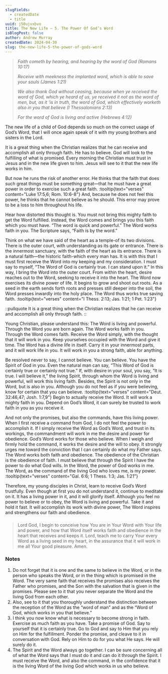 ```yaml
---
slugFields:
  - createdDate
  - title
uuid: j50ujvxbvo
title: The New Life – 5. The Power Of God’s Word
isBlogPost: false
author: Andrew Murray
createdDate: 2024-04-30
slug: the-new-life-5-the-power-of-gods-word
---
```

> *Faith cometh by hearing, and hearing by the word of God (Romans 10:17)*
>
> *Receive with meekness the implanted word, which is able to save your souls (James 1:21)*
>
> *We also thank God without ceasing, because when ye received the word of God, which ye heard of us, ye received it not as the word of men, but, as it ‘is in truth, the word of God, which effectively worketh also in you that believe (I Thessalonians 2:13)*
>
> *For the word of God is living and active (Hebrews 4:12)*

The new life of a child of God depends so much on the correct usage of God’s Word, that I will once again speak of it with my young brothers and sisters in the Lord.

It is a great thing when the Christian realizes that he can receive and accomplish all only through faith. He has to believe. God will look to the fulfilling of what is promised. Every morning the Christian must trust in Jesus and in the new life given to him. Jesus will see to it that the new life works in him.

But now he runs the risk of another error. He thinks that the faith that does such great things must be something great—that he must have a great power in order to exercise such a great faith. :tooltip{text="verses" content="Luke 17:5,6; Rom. 10:6-8"} And, because he does not feel this power, he thinks that he cannot believe as he should. This error may prove to be a loss to him throughout his life.

Hear how distorted this thought is. You must not bring this mighty faith to get the Word fulfilled. Instead, the Word comes and brings you this faith which you must have. “The word is quick and powerful.” The Word works faith in you. The Scripture says, “Faith is by the word.”

Think on what we have said of the heart as a temple-of its two divisions. There is the outer court, with understanding as its gate or entrance. There is the innermost sanctuary, with the faith of the heart as its entrance. There is a natural faith—the historic faith-which every man has. It is with this that I must first receive the Word into my keeping and my consideration. I must say to myself, “The Word of God is certainly true. I can stand upon it.” In this way, I bring the Word into the outer court. From within the heart, desire reaches out to the Word, seeking to receive it into the heart. The Word now exercises its divine power of life. It begins to grow and shoot out roots. As a seed in the earth sends forth roots and presses still deeper into the soil, the Word presses inwardly into the holy place. The Word thus works true saving faith. :tooltip{text="verses" content="I Thess. 2:13; Jas. 1:21; 1 Pet. 1:23"}

::pullquote
It is a great thing when the Christian realizes that he can receive and accomplish all only through faith.
::

Young Christian, please understand this: The Word is living and powerful. Through the Word you are born again. The Word works faith in you. Through the Word comes faith. Receive the Word simply, with the thought that it will work in you. Keep yourselves occupied with the Word and give it time. The Word has a divine life in itself. Carry it in your innermost parts, and it will work life in you. It will work in you a strong faith, able for anything.

Be resolved never to say, I cannot believe. You can believe. You have the Spirit of God in you. Even the natural man can say, “This Word of God is certainly true or certainly not true.” If, with desire in your soul, you say, “It is true. I will believe it,” the living Spirit, through whom the Word is living and powerful, will work this living faith. Besides, the Spirit is not only in the Word, but is also in you. Although you do not feel as if you were believing, know for certain that you can believe. :tooltip{text="verses" content="Deut. 32:46,47; Josh. 1:7,9"} Begin to actually receive the Word. It will work a mighty faith in you. Depend on God’s Word, it can surely be trusted to work faith in you as you receive it.

And not only the promises, but also the commands, have this living power. When I first receive a command from God, I do not feel the power to accomplish it. If I simply receive the Word as God’s Word, and trust in its workings, the commandment will work in me the desire and power for obedience. God’s Word works for those who believe. When I weigh and firmly hold the command, it works the desire and the will to obey. It strongly urges me toward the conviction that I can certainly do what my Father says. The Word works both faith and obedience. The obedience of the Christian is the obedience of faith. I must believe that through the Spirit I have the power to do what God wills. In the Word, the power of God works in me. The Word, as the command of the living God who loves me, is my power. :tooltip{text="verses" content="Gal. 6:6; 1 Thess. 1:3; Jas. 1:21"}

Therefore, my young disciples in Christ, learn to receive God’s Word trustfully. Even though at first you do not understand it, continue to meditate on it. It has a living power in it, and it will glorify itself. Although you feel no power to believe or to obey, the Word is living and powerful. Take it and hold it fast. It will accomplish its work with divine power, The Word inspires and strengthens our faith and obedience.

###  

> Lord God, I begin to conceive how You are in Your Word with Your life and power, and how that Word itself works faith and obedience in the heart that receives and keeps it. Lord, teach me to carry Your every Word as a living seed in my heart, in the assurance that it will work in me all Your good pleasure. Amen.

###  

### Notes

1. Do not forget that it is one and the same to believe in the Word, or in the person who speaks the Word, or in the thing which is promised in the Word. The very same faith that receives the promises also receives the Father who promises, and the Son with the salvation that is given in the promises. Please see to it that you never separate the Word and the living God from each other.
2. Also, see to it that you thoroughly understand the distinction between the reception of the Word as the “word of man” and as the “Word of God, which works in you that believe.”
3. I think you now know what is necessary to become strong in faith. Exercise as much faith as you have. Take a promise of God. Say to yourself that it is certainly true. Go to God and say to Him that you rely on Him for the fulfillment. Ponder the promise, and cleave to it in conversation with God. Rely on Him to do for you what He says. He will surely do it.
4. The Spirit and the Word always go together. I can be sure concerning all of what the Word says that I must do it and can do it through the Spirit. I must receive the Word, and also the command, in the confidence that it is the living Word of the living God which works in us who believe.

